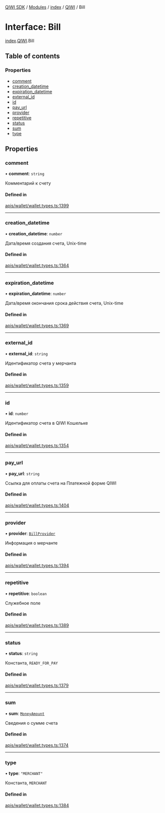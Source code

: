 [QIWI SDK](../README.md) / [Modules](../modules.md) / [index](../modules/index.md) / [QIWI](../modules/index.QIWI.md) / Bill

# Interface: Bill

[index](../modules/index.md).[QIWI](../modules/index.QIWI.md).Bill

## Table of contents

### Properties

- [comment](index.QIWI.Bill.md#comment)
- [creation\_datetime](index.QIWI.Bill.md#creation_datetime)
- [expiration\_datetime](index.QIWI.Bill.md#expiration_datetime)
- [external\_id](index.QIWI.Bill.md#external_id)
- [id](index.QIWI.Bill.md#id)
- [pay\_url](index.QIWI.Bill.md#pay_url)
- [provider](index.QIWI.Bill.md#provider)
- [repetitive](index.QIWI.Bill.md#repetitive)
- [status](index.QIWI.Bill.md#status)
- [sum](index.QIWI.Bill.md#sum)
- [type](index.QIWI.Bill.md#type)

## Properties

### comment

• **comment**: `string`

Комментарий к счету

#### Defined in

[apis/wallet/wallet.types.ts:1399](https://github.com/AlexXanderGrib/node-qiwi-sdk/blob/bc0e99e/src/apis/wallet/wallet.types.ts#L1399)

___

### creation\_datetime

• **creation\_datetime**: `number`

Дата/время создания счета, Unix-time

#### Defined in

[apis/wallet/wallet.types.ts:1364](https://github.com/AlexXanderGrib/node-qiwi-sdk/blob/bc0e99e/src/apis/wallet/wallet.types.ts#L1364)

___

### expiration\_datetime

• **expiration\_datetime**: `number`

Дата/время окончания срока действия счета, Unix-time

#### Defined in

[apis/wallet/wallet.types.ts:1369](https://github.com/AlexXanderGrib/node-qiwi-sdk/blob/bc0e99e/src/apis/wallet/wallet.types.ts#L1369)

___

### external\_id

• **external\_id**: `string`

Идентификатор счета у мерчанта

#### Defined in

[apis/wallet/wallet.types.ts:1359](https://github.com/AlexXanderGrib/node-qiwi-sdk/blob/bc0e99e/src/apis/wallet/wallet.types.ts#L1359)

___

### id

• **id**: `number`

Идентификатор счета в QIWI Кошельке

#### Defined in

[apis/wallet/wallet.types.ts:1354](https://github.com/AlexXanderGrib/node-qiwi-sdk/blob/bc0e99e/src/apis/wallet/wallet.types.ts#L1354)

___

### pay\_url

• **pay\_url**: `string`

Ссылка для оплаты счета на Платежной форме QIWI

#### Defined in

[apis/wallet/wallet.types.ts:1404](https://github.com/AlexXanderGrib/node-qiwi-sdk/blob/bc0e99e/src/apis/wallet/wallet.types.ts#L1404)

___

### provider

• **provider**: [`BillProvider`](index.QIWI.BillProvider.md)

Информация о мерчанте

#### Defined in

[apis/wallet/wallet.types.ts:1394](https://github.com/AlexXanderGrib/node-qiwi-sdk/blob/bc0e99e/src/apis/wallet/wallet.types.ts#L1394)

___

### repetitive

• **repetitive**: `boolean`

Служебное поле

#### Defined in

[apis/wallet/wallet.types.ts:1389](https://github.com/AlexXanderGrib/node-qiwi-sdk/blob/bc0e99e/src/apis/wallet/wallet.types.ts#L1389)

___

### status

• **status**: `string`

Константа, `READY_FOR_PAY`

#### Defined in

[apis/wallet/wallet.types.ts:1379](https://github.com/AlexXanderGrib/node-qiwi-sdk/blob/bc0e99e/src/apis/wallet/wallet.types.ts#L1379)

___

### sum

• **sum**: [`MoneyAmount`](../modules/index.QIWI.md#moneyamount)

Сведения о сумме счета

#### Defined in

[apis/wallet/wallet.types.ts:1374](https://github.com/AlexXanderGrib/node-qiwi-sdk/blob/bc0e99e/src/apis/wallet/wallet.types.ts#L1374)

___

### type

• **type**: ``"MERCHANT"``

Константа, `MERCHANT`

#### Defined in

[apis/wallet/wallet.types.ts:1384](https://github.com/AlexXanderGrib/node-qiwi-sdk/blob/bc0e99e/src/apis/wallet/wallet.types.ts#L1384)
